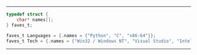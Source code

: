 ------------------------
```C
typedef struct {
    char* names[];
} faves_t;

faves_t Languages = {.names = {"Python", "C", "x86-64"}};
faves_t Tech = {.names = {"Win32 / Windows NT", "Visual Studio", "Intel OneAPI"}};
```
--------------
